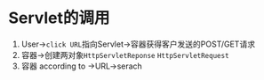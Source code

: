 # Servlet的调用
1. User->`click URL`指向Servlet->容器获得客户发送的POST/GET请求
2. 容器->创建两对象`HttpServletReponse` `HttpServletRequest`
3. 容器 according to ->URL->serach 